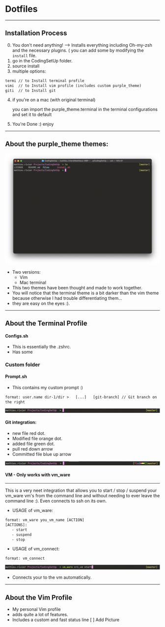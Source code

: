 # Dotfiles
----
## Installation Process
0. You don't need anything! --> Installs everything including Oh-my-zsh and the necessary plugins. ( you can add some by modifying the `install` file.
1. go in the CodingSetUp folder.
2. source install
3. multiple options: 
```
termi // to Install terminal profile
vimi  // to Install vim profile (includes custom purple_theme)
giti  // to Install git
```
4. if you're on a mac (with original terminal)
   
   you can import the purple_theme.terminal in the terminal configurations and set it to default
5. You're Done :) enjoy 

---
## About the purple_theme themes:

![alt text](https://github.com/yxyfer/CodingSetUp/blob/master/images/purple_theme_term.png "Terminal Theme Image")

- Two versions:
   - Vim
   - Mac terminal
- This two themes have been thought and made to work together.
- You will notice that the terminal theme is a bit darker than the vim theme because otherwise I had trouble differentiating them...
- they are easy on the eyes :).

---
## About the Terminal Profile
#### Configs.sh
- This is essentially the .zshrc.
- Has some

### Custom folder
#### Prompt.sh
- This contains my custom prompt :)
```
format: user.name dir-1/dir >   [...]   [git-branch] // Git branch on the right
```
![alt text](https://github.com/yxyfer/CodingSetUp/blob/master/images/prompt_term.png "Prompt Image")

#### Git integration:
   - new file red dot.
   - Modified file orange dot.
   - added file green dot.
   - pull red down arrow
   - Committed file blue up arrow
   
![alt text](https://github.com/yxyfer/CodingSetUp/blob/master/images/git_integration_prompt.png "Git integration Prompt Image")

#### VM - Only works with vm_ware
---
This is a very neet integration that allows you to start / stop / suspend your vm_ware vm's from the command line and without needing to ever leave the command line :). Even connects to ssh on its own.
- USAGE of vm_ware:
```
format: vm_ware you_vm_name [ACTION]
[ACTIONS]:
   - start
   - suspend
   - stop
```
- USAGE of vm_connect:
```
format: vm_connect
```
![alt text](https://github.com/yxyfer/CodingSetUp/blob/master/images/vm_demo.png "VM Demo")

   - Connects your to the vm automatically.

---
## About the Vim Profile
- My personal Vim profile
- adds quite a lot of features.
- Includes a custom and fast status line
[ ] Add Picture
